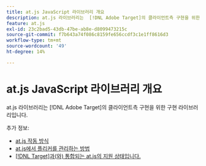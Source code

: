 ```yaml
---
title: at.js JavaScript 라이브러리 개요
description: at.js 라이브러리는  [!DNL Adobe Target]의 클라이언트측 구현을 위한 구현 라이브러리입니다.
feature: at.js
exl-id: 23c2bad5-43db-47be-ab8e-d8099473215c
source-git-commit: f7b643a74f086c8159fe656ccdf3c1e1ff8616d3
workflow-type: tm+mt
source-wordcount: '49'
ht-degree: 14%

---
```


# at.js JavaScript 라이브러리 개요

at.js 라이브러리는 [!DNL Adobe Target]의 클라이언트측 구현을 위한 구현 라이브러리입니다.

추가 정보:

* [at.js 작동 방식](/help/dev/implement/client-side/atjs/how-atjs-works/how-atjs-works.md)
* [at.js에서 플리커를 관리하는 방법](/help/dev/implement/client-side/atjs/how-atjs-works/manage-flicker-with-atjs.md)
* [ [!DNL Target]과(와) 통합되는 at.js의 지원 상태입니다.](/help/dev/implement/client-side/atjs/how-atjs-works/target-atjs-integrations.md)
